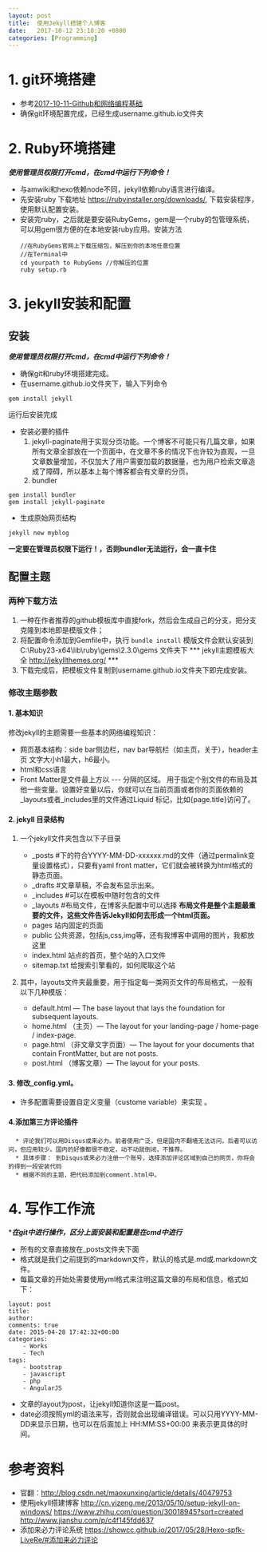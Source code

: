 ```yaml
---
layout: post
title:  使用Jekyll搭建个人博客
date:   2017-10-12 23:10:20 +0800
categories: [Programming]
---
```


# 1. git环境搭建

* 参考[2017-10-11-Github和网络编程基础](file://_posts/2017-10-11-Github和网络编程基础.md)
* 确保git环境配置完成，已经生成username.github.io文件夹

# 2. Ruby环境搭建

***使用管理员权限打开cmd，在cmd中运行下列命令！***
* 与amwiki和hexo依赖node不同，jekyll依赖ruby语言进行编译。
* 先安装ruby 下载地址 https://rubyinstaller.org/downloads/, 下载安装程序，使用默认配置安装。
* 安装完ruby，之后就是要安装RubyGems，gem是一个ruby的包管理系统，可以用gem很方便的在本地安装ruby应用。安装方法
    ```
   //在RubyGems官网上下载压缩包，解压到你的本地任意位置
   //在Terminal中
   cd yourpath to RubyGems //你解压的位置
   ruby setup.rb
   ```

# 3. jekyll安装和配置

## 安装
***使用管理员权限打开cmd，在cmd中运行下列命令！***
* 确保git和ruby环境搭建完成。
* 在username.github.io文件夹下，输入下列命令
 ```
 gem install jekyll
 ```
 运行后安装完成
* 安装必要的插件
    1. jekyll-paginate用于实现分页功能。一个博客不可能只有几篇文章，如果所有文章全部放在一个页面中，在文章不多的情况下也许较为直观，一旦文章数量增加，不仅加大了用户需要加载的数据量，也为用户检索文章造成了障碍，所以基本上每个博客都会有文章的分页。
    2. bundler
```
gem install bundler
gem install jekyll-paginate
```

* 生成原始网页结构
```
jekyll new myblog
```
 **一定要在管理员权限下运行！，否则bundler无法运行，会一直卡住**

## 配置主题

### 两种下载方法
1. 一种在作者推荐的github模板库中直接fork，然后会生成自己的分支，把分支克隆到本地即是模版文件；
2. 将配置命令添加到Gemfile中，执行
``bundle install``
模版文件会默认安装到 C:\Ruby23-x64\lib\ruby\gems\2.3.0\gems 文件夹下
*** jekyll主题模板大全 http://jekyllthemes.org/ ***
3. 下载完成后，把模板文件复制到username.github.io文件夹下即完成安装。

### 修改主题参数
#### 1. 基本知识
修改jekyll的主题需要一些基本的网络编程知识：
* 网页基本结构：side bar侧边栏，nav bar导航栏（如主页，关于），header主页
文字大小h1最大，h6最小。
* html和css语言
* Front Matter是文件最上方以 --- 分隔的区域。 用于指定个别文件的布局及其他一些变量。设置好变量以后，你就可以在当前页面或者你的页面依赖的_layouts或者_includes里的文件通过Liquid 标记，比如{page.title}访问了。
#### 2. jekyll 目录结构
1. 一个jekyll文件夹包含以下子目录

     * _posts #下的符合YYYY-MM-DD-xxxxxx.md的文件（通过permalink变量设置格式），只要有yaml front matter，它们就会被转换为html格式的静态页面。
     * _drafts #文章草稿，不会发布显示出来。
     * _includes #可以在模板中随时包含的文件
     * _layouts #布局文件，在博客头配置中可以选择 **布局文件是整个主题最重要的文件，这些文件告诉Jekyll如何去形成一个html页面。**
     * pages 站内固定的页面
     * public 公共资源，包括js,css,img等，还有我博客中调用的图片，我都放这里
     * index.html 站点的首页，整个站的入口文件
     * sitemap.txt 给搜索引擎看的，如何爬取这个站

2. 其中，layouts文件夹最重要，用于指定每一类网页文件的布局格式，一般有以下几种模版：
      * default.html — The base layout that lays the foundation for subsequent layouts.
      * home.html （主页）— The layout for your landing-page / home-page / index-page.
      * page.html （非文章文字页面）— The layout for your documents that contain FrontMatter, but are not posts.
      * post.html （博客文章）— The layout for your posts.

#### 3. 修改_config.yml。

* 许多配置需要设置自定义变量（custome variable）来实现 。

#### 4.添加第三方评论插件
      * 评论我们可以用Disqus或来必力。前者使用广泛，但是国内不翻墙无法访问，后者可以访问，但应用较少。国内的好像都很不稳定，动不动就倒闭，不推荐。
      * 具体步骤： 到Disqus或来必力注册一个账号，选择添加评论区域到自己的网页，你将会的得到一段安装代码
      * 根据不同的主题，把代码添加到comment.html中。

# 4. 写作工作流

****在git中进行操作，区分上面安装和配置是在cmd中进行***
* 所有的文章直接放在_posts文件夹下面
* 格式就是我们之前提到的markdown文件，默认的格式是.md或.markdown文件。
* 每篇文章的开始处需要使用yml格式来注明这篇文章的布局和信息，格式如下：   
```
layout: post
title:
author:
comments: true
date: 2015-04-28 17:42:32+00:00
categories:
    - Works
    - Tech
tags:
    - bootstrap
    - javascript
    - php
    - AngularJS
```    
* 文章的layout为post，让jekyll知道你这是一篇post。
* date必须按照yml的语法来写，否则就会出现编译错误。可以只用YYYY-MM-DD来显示日期，也可以在后面加上 HH:MM:SS+00:00 来表示更具体的时间。

# 参考资料
* 官翻：http://blog.csdn.net/maoxunxing/article/details/40479753
* 使用jekyll搭建博客
http://cn.yizeng.me/2013/05/10/setup-jekyll-on-windows/
https://www.zhihu.com/question/30018945?sort=created
http://www.jianshu.com/p/c4f145fdd637
* 添加来必力评论系统
https://showcc.github.io/2017/05/28/Hexo-spfk-LiveRe/#添加来必力评论
